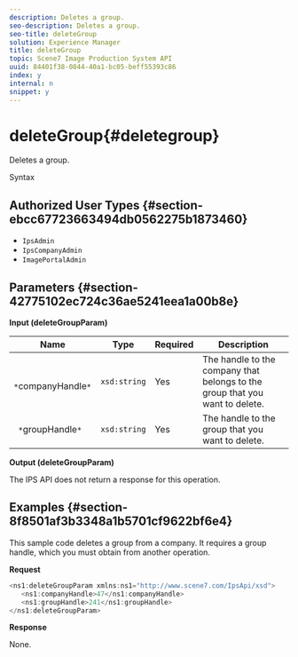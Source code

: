 ```yaml
---
description: Deletes a group.
seo-description: Deletes a group.
seo-title: deleteGroup
solution: Experience Manager
title: deleteGroup
topic: Scene7 Image Production System API
uuid: 84401f38-0844-40a1-bc05-beff55393c86
index: y
internal: n
snippet: y
---
```


# deleteGroup{#deletegroup}

Deletes a group.

 Syntax 

## Authorized User Types {#section-ebcc67723663494db0562275b1873460}

* `IpsAdmin` 
* `IpsCompanyAdmin` 
* `ImagePortalAdmin`

## Parameters {#section-42775102ec724c36ae5241eea1a00b8e}

**Input (deleteGroupParam)** 

|  Name  | Type  | Required  | Description  |
|---|---|---|---|
|  ` *`companyHandle`*`  | `xsd:string`  | Yes  | The handle to the company that belongs to the group that you want to delete.  |
|  ` *`groupHandle`*`  | `xsd:string`  | Yes  | The handle to the group that you want to delete.  |

**Output (deleteGroupParam)**

The IPS API does not return a response for this operation.

## Examples {#section-8f8501af3b3348a1b5701cf9622bf6e4}

This sample code deletes a group from a company. It requires a group handle, which you must obtain from another operation.

**Request** 

```java
<ns1:deleteGroupParam xmlns:ns1="http://www.scene7.com/IpsApi/xsd">
   <ns1:companyHandle>47</ns1:companyHandle>
   <ns1:groupHandle>241</ns1:groupHandle>
</ns1:deleteGroupParam>
```

**Response**

None. 
